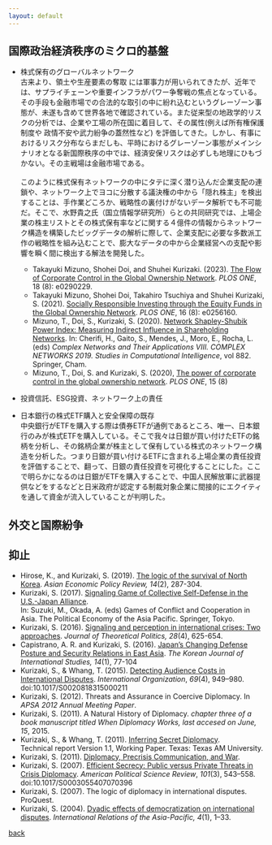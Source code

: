```yaml
---
layout: default
---
```


## 国際政治経済秩序のミクロ的基盤
- 株式保有のグローバルネットワーク<br>
古来より、領土や生産要素の奪取 には軍事力が用いられてきたが、近年では、サプライチェーンや重要インフラがパワー争奪戦の焦点となっている。その手段も金融市場での合法的な取引の中に紛れ込むというグレーゾーン事態が、未遂も含めて世界各地で確認されている。また従来型の地政学的リスクの分析では、企業や工場の所在国に着目して、その属性(例えば所有権保護制度や 政情不安や武力紛争の蓋然性など) を評価してきた。しかし、有事におけるリスク分布ならまだしも、平時におけるグレーゾーン事態がメインシナリオとなる新国際秩序の中では、経済安保リスクは必ずしも地理にひもづかない。その主戦場は金融市場である。<br><br>
このように株式保有ネットワークの中にタテに深く潜り込んだ企業支配の連鎖や、ネットワーク上でヨコに分散する議決権の中から「隠れ株主」を検出することは、手作業どころか、戦略性の裏付けがないデータ解析でも不可能だ。そこで、水野貴之氏（国立情報学研究所）らとの共同研究では、上場企業の株主リストとその株式保有率などに関する４億件の情報からネットワーク構造を構築したビッグデータの解析に際して、企業支配に必要な多数派工作の戦略性を組み込むことで、膨大なデータの中から企業経営への支配や影響を瞬く間に検出する解法を開発した。
  - Takayuki Mizuno, Shohei Doi, and Shuhei Kurizaki. (2023). [The Flow of Corporate Control in the Global Ownership Network](https://doi.org/10.1371/journal.pone.0290229). 
  _PLOS ONE_, 18 (8): e0290229.
  - Takayuki Mizuno, Shohei Doi, Takahiro Tsuchiya and Shuhei Kurizaki, S. (2021). [Socially Responsible Investing through the Equity Funds in the Global Ownership Network](https://doi.org/10.1371/journal.pone.0256160). _PLOS ONE_, 16 (8): e0256160.
  - Mizuno, T., Doi, S., Kurizaki, S. (2020). [Network Shapley-Shubik Power Index: Measuring Indirect Influence in Shareholding Networks](https://doi.org/10.1007/978-3-030-36683-4_49). In: Cherifi, H., Gaito, S., Mendes, J., Moro, E., Rocha, L. (eds) _Complex Networks and Their Applications VIII. COMPLEX NETWORKS 2019. Studies in Computational Intelligence_, vol 882. Springer, Cham.
  - Mizuno, T., Doi, S. and Kurizaki, S. (2020), [The power of corporate control in the global ownership network](https://doi.org/10.1371/journal.pone.0237862).
  _PLOS ONE_, 15 (8)

- 投資信託、ESG投資、ネットワーク上の責任<br>

- 日本銀行の株式ETF購入と安全保障の既存<br>
中央銀行がETFを購入する際は債券ETFが通例であるところ、唯一、日本銀行のみが株式ETFを購入している。そこで我々は日銀が買い付けたETFの銘柄を分析し、その銘柄企業が株主として保有している株式のネットワーク構造を分析した。つまり日銀が買い付けるETFに含まれる上場企業の責任投資を評価することで、翻って、日銀の責任投資を可視化することにした。ここで明らかになるのは日銀がETFを購入することで、中国人民解放軍に武器提供などをするなどと日米政府が認定する制裁対象企業に間接的にエクイティを通して資金が流入していることが判明した。


## 外交と国際紛争

## 抑止


- Hirose, K., and Kurizaki, S. (2019). [The logic of the survival of North Korea](https://onlinelibrary.wiley.com/doi/abs/10.1111/aepr.12267).
  _Asian Economic Policy Review, 14_(2), 287-304.
- Kurizaki, S. (2017). [Signaling Game of Collective Self-Defense in the U.S.-Japan Alliance](https://link.springer.com/chapter/10.1007/978-4-431-56466-9_2). \
  In: Suzuki, M., Okada, A. (eds) Games of Conflict and Cooperation in Asia. The Political Economy of the Asia Pacific. Springer, Tokyo.
- Kurizaki, S. (2016). [Signaling and perception in international crises: Two approaches](https://doi.org/10.1177/0951629815603492).  _Journal of Theoretical Politics, 28_(4), 625-654.
- Capistrano, A. R. and Kurizaki, S. (2016). [Japan’s Changing Defense Posture and Security Relations in East Asia](https://www.dbpia.co.kr/Journal/articleDetail?nodeId=NODE06664560).
  _The Korean Journal of International Studies, 14_(1), 77-104
- Kurizaki, S., & Whang, T. (2015). [Detecting Audience Costs in International Disputes](https://www.cambridge.org/core/journals/international-organization/article/abs/detecting-audience-costs-in-international-disputes/7D0CCFC0773CC93672DCF1EC0F7B77DC).
  _International Organization_, _69_(4), 949–980. doi:10.1017/S0020818315000211
- Kurizaki, S. (2012). Threats and Assurance in Coercive Diplomacy. 
  In _APSA 2012 Annual Meeting Paper_.
- Kurizaki, S. (2011). A Natural History of Diplomacy.
  _chapter three of a book manuscript titled When Diplomacy Works, last accesed on June, 15_, 2015.
- Kurizaki, S., & Whang, T. (2011). [Inferring Secret Diplomacy](https://scholar.google.com/scholar?oi=bibs&cluster=6305294747929944017&btnI=1&hl=ja).\
  Technical report Version 1.1, Working Paper. Texas: Texas AM University.
- Kurizaki, S. (2011). [Diplomacy, Precrisis Communication, and War](https://www.f.waseda.jp/kurizaki/dpw.slide.s.pdf).
- Kurizaki, S. (2007). [Efficient Secrecy: Public versus Private Threats in Crisis Diplomacy](https://www.cambridge.org/core/journals/american-political-science-review/article/abs/efficient-secrecy-public-versus-private-threats-in-crisis-diplomacy/B1150C7FD2400BE8E7F60F8C2D4141D7).
  _American Political Science Review_, _101_(3), 543–558. doi:10.1017/S0003055407070396
- Kurizaki, S. (2007). The logic of diplomacy in international disputes.
  ProQuest.
- Kurizaki, S. (2004). [Dyadic effects of democratization on international disputes](https://doi.org/10.1093/irap/4.1.1). 
  _International Relations of the Asia-Pacific, 4_(1), 1–33.



[back](./)
